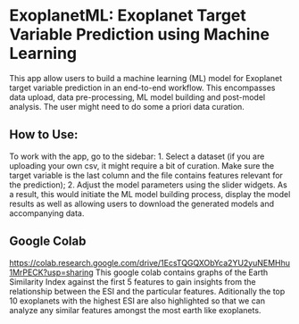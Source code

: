 # ExoplanetML: Exoplanet Target Variable Prediction using Machine Learning 

This app allow users to build a machine learning (ML) model for Exoplanet target variable prediction in an end-to-end workflow. This encompasses data upload, data pre-processing, ML model building and post-model analysis. The user might need to do some a priori data curation.

## How to Use:

To work with the app, go to the sidebar: 1. Select a dataset (if you are uploading your own csv, it might require a bit of curation. Make sure the target variable is the last column and the file contains features relevant for the prediction); 2. Adjust the model parameters using the slider widgets. As a result, this would initiate the ML model building process, display the model results as well as allowing users to download the generated models and accompanying data.

## Google Colab 
https://colab.research.google.com/drive/1EcsTQGQXObYca2YU2yuNEMHhu1MrPECK?usp=sharing
This google colab contains graphs of the Earth Similarity Index against the first 5 features to gain insights from the relationship between the ESI and the particular features. Aditionally the top 10 exoplanets with the highest ESI are also highlighted so that we can analyze any similar features amongst the most earth like exoplanets. <br>





